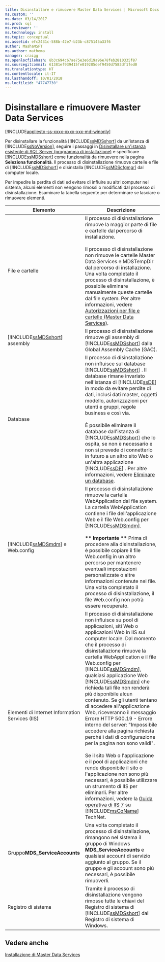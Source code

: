 ```yaml
---
title: Disinstallare e rimuovere Master Data Services | Microsoft Docs
ms.custom: ''
ms.date: 03/14/2017
ms.prod: sql
ms.reviewer: ''
ms.technology: install
ms.topic: conceptual
ms.assetid: efc2431c-588b-42e7-b23b-c875145a33f6
author: MashaMSFT
ms.author: mathoma
manager: craigg
ms.openlocfilehash: 8b3c694c67ae75e3e6d19a96e78feb2810335f87
ms.sourcegitcommit: 61381ef939415fe019285def9450d7583df1fed0
ms.translationtype: HT
ms.contentlocale: it-IT
ms.lasthandoff: 10/01/2018
ms.locfileid: "47747730"
---
```

# <a name="uninstall-and-remove-master-data-services"></a>Disinstallare e rimuovere Master Data Services
[!INCLUDE[appliesto-ss-xxxx-xxxx-xxx-md-winonly](../../includes/appliesto-ss-xxxx-xxxx-xxx-md-winonly.md)]

  Per disinstallare la funzionalità [!INCLUDE[ssMDSshort](../../includes/ssmdsshort-md.md)] da un'istanza di [!INCLUDE[ssNoVersion](../../includes/ssnoversion-md.md)], seguire i passaggi in [Disinstallare un'istanza esistente di SQL Server &#40;programma di installazione&#41;](../../sql-server/install/uninstall-an-existing-instance-of-sql-server-setup.md) e specificare [!INCLUDE[ssMDSshort](../../includes/ssmdsshort-md.md)] come funzionalità da rimuovere nella pagina **Seleziona funzionalità**. Il processo di disinstallazione rimuove cartelle e file di [!INCLUDE[ssMDSshort](../../includes/ssmdsshort-md.md)] e disinstalla [!INCLUDE[ssMDScfgmgr](../../includes/ssmdscfgmgr-md.md)] dal computer locale.  
  
 Per impedire la perdita di dati ed evitare di influire su altri computer nel sistema, alcuni elementi non vengono rimossi o modificati dal processo di disinstallazione. Esaminare la tabella seguente per determinare se lasciare o rimuovere elementi.  
  
|Elemento|Descrizione|  
|----------|-----------------|  
|File e cartelle|Il processo di disinstallazione rimuove la maggior parte di file e cartelle dal percorso di installazione.<br /><br /> Il processo di disinstallazione non rimuove le cartelle Master Data Services e MDSTempDir dal percorso di installazione. Una volta completato il processo di disinstallazione, è possibile eliminare manualmente queste cartelle dal file system. Per altre informazioni, vedere [Autorizzazioni per file e cartelle &#40;Master Data Services&#41;](../../master-data-services/folder-and-file-permissions-master-data-services.md).|  
|[!INCLUDE[ssMDSshort](../../includes/ssmdsshort-md.md)] assembly|Il processo di disinstallazione rimuove gli assembly di [!INCLUDE[ssMDSshort](../../includes/ssmdsshort-md.md)] dalla Global Assembly Cache (GAC).|  
|Database|Il processo di disinstallazione non influisce sul database [!INCLUDE[ssMDSshort](../../includes/ssmdsshort-md.md)] . Il database rimane invariato nell'istanza di [!INCLUDE[ssDE](../../includes/ssde-md.md)] in modo da evitare perdite di dati, inclusi dati master, oggetti modello, autorizzazioni per utenti e gruppi, regole business e così via.<br /><br /> È possibile eliminare il database dall'istanza di [!INCLUDE[ssMDSshort](../../includes/ssmdsshort-md.md)] che lo ospita, se non è necessario e non si prevede di connetterlo in futuro a un altro sito Web o un'altra applicazione [!INCLUDE[ssDE](../../includes/ssde-md.md)] . Per altre informazioni, vedere [Eliminare un database](../../relational-databases/databases/delete-a-database.md).|  
|[!INCLUDE[ssMDSmdm](../../includes/ssmdsmdm-md.md)] e Web.config|Il processo di disinstallazione rimuove la cartella WebApplication dal file system. La cartella WebApplication contiene i file dell'applicazione Web e il file Web.config per [!INCLUDE[ssMDSmdm](../../includes/ssmdsmdm-md.md)].<br /><br /> **\*\* Importante \*\*** Prima di procedere alla disinstallazione, è possibile copiare il file Web.config in un altro percorso per mantenere eventuali impostazioni personalizzate o altre informazioni contenute nel file. Una volta completato il processo di disinstallazione, il file Web.config non potrà essere recuperato.|  
|Elementi di Internet Information Services (IIS)|Il processo di disinstallazione non influisce su pool di applicazioni, siti Web o applicazioni Web in IIS sul computer locale. Dal momento che il processo di disinstallazione rimuove la cartella WebApplication e il file Web.config per [!INCLUDE[ssMDSmdm](../../includes/ssmdsmdm-md.md)], qualsiasi applicazione Web [!INCLUDE[ssMDSmdm](../../includes/ssmdsmdm-md.md)] che richieda tali file non renderà più disponibile alcun contenuto. Se gli utenti tentano di accedere all'applicazione Web, riceveranno il messaggio Errore HTTP 500.19 - Errore interno del server: "Impossibile accedere alla pagina richiesta perché i dati di configurazione per la pagina non sono validi".<br /><br /> Se il sito Web o l'applicazione e il pool di applicazioni che rende disponibile il sito o l'applicazione non sono più necessari, è possibile utilizzare un strumento di IIS per eliminarli. Per altre informazioni, vedere la [Guida operativa di IIS 7](http://go.microsoft.com/fwlink/?LinkId=184885) su [!INCLUDE[msCoName](../../includes/msconame-md.md)] TechNet.|  
|Gruppo**MDS_ServiceAccounts** |Una volta completato il processo di disinstallazione, rimangono nel sistema il gruppo di Windows **MDS_ServiceAccounts** e qualsiasi account di servizio aggiunto al gruppo. Se il gruppo e gli account sono più necessari, è possibile rimuoverli.|  
|Registro di sistema|Tramite il processo di disinstallazione vengono rimosse tutte le chiavi del Registro di sistema di [!INCLUDE[ssMDSshort](../../includes/ssmdsshort-md.md)] dal Registro di sistema di Windows.|  
  
## <a name="see-also"></a>Vedere anche  
 [Installazione di Master Data Services](../../master-data-services/install-windows/install-master-data-services.md)  
  
  
